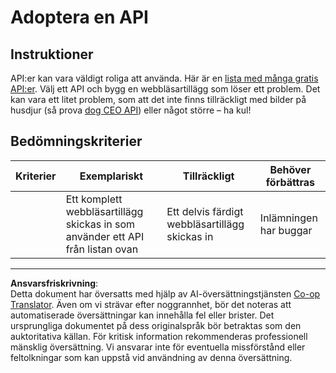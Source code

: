 <!--
CO_OP_TRANSLATOR_METADATA:
{
  "original_hash": "a0c78d1dd9d1acdbf7f52e7cc3ebe1a7",
  "translation_date": "2025-08-26T22:36:48+00:00",
  "source_file": "5-browser-extension/2-forms-browsers-local-storage/assignment.md",
  "language_code": "sv"
}
-->
# Adoptera en API

## Instruktioner

API:er kan vara väldigt roliga att använda. Här är en [lista med många gratis API:er](https://github.com/public-apis/public-apis). Välj ett API och bygg en webbläsartillägg som löser ett problem. Det kan vara ett litet problem, som att det inte finns tillräckligt med bilder på husdjur (så prova [dog CEO API](https://dog.ceo/dog-api/)) eller något större – ha kul!

## Bedömningskriterier

| Kriterier | Exemplariskt                                                               | Tillräckligt                              | Behöver förbättras      |
| --------- | -------------------------------------------------------------------------- | ----------------------------------------- | ----------------------- |
|           | Ett komplett webbläsartillägg skickas in som använder ett API från listan ovan | Ett delvis färdigt webbläsartillägg skickas in | Inlämningen har buggar |

---

**Ansvarsfriskrivning**:  
Detta dokument har översatts med hjälp av AI-översättningstjänsten [Co-op Translator](https://github.com/Azure/co-op-translator). Även om vi strävar efter noggrannhet, bör det noteras att automatiserade översättningar kan innehålla fel eller brister. Det ursprungliga dokumentet på dess originalspråk bör betraktas som den auktoritativa källan. För kritisk information rekommenderas professionell mänsklig översättning. Vi ansvarar inte för eventuella missförstånd eller feltolkningar som kan uppstå vid användning av denna översättning.